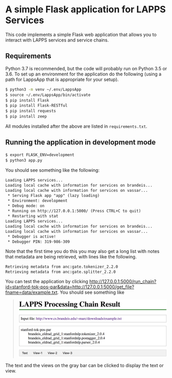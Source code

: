# A simple Flask application for LAPPS Services

This code implements a simple Flask web application that allows you to interact with LAPPS services and service chains.

## Requirements

Python 3.7 is recommended, but the code will probably run on Python 3.5 or 3.6. To set up an environment for the application do the following (using a path for LappsApp that is appropriate for your setup).

```bash
$ python3 -m venv ~/.env/LappsApp
$ source ~/.env/LappsApp/bin/activate
$ pip install Flask
$ pip install Flask-RESTful
$ pip install requests
$ pip install zeep
```

All modules installed after the above are listed in `requirements.txt`.

## Running the application in development mode

```bash
$ export FLASK_ENV=development
$ python3 app.py
```

You should see something like the following:

```
Loading LAPPS services...
Loading local cache with information for services on brandeis...
Loading local cache with information for services on vassar...
 * Serving Flask app "app" (lazy loading)
 * Environment: development
 * Debug mode: on
 * Running on http://127.0.0.1:5000/ (Press CTRL+C to quit)
 * Restarting with stat
Loading LAPPS services...
Loading local cache with information for services on brandeis...
Loading local cache with information for services on vassar...
 * Debugger is active!
 * Debugger PIN: 319-986-309
```

Note that the first time you do this you may also get a long list with notes that metadata are being retrieved, with lines like the following.

```
Retrieving metadata from anc:gate.tokenizer_2.2.0
Retrieving metadata from anc:gate.splitter_2.2.0
```

You can test the application by clicking
http://127.0.0.1:5000/run_chain?id=stanford-tok-pos-par&data=http://127.0.0.1:5000/get_file?fname=data/example.txt. You should see something like

> <img src="screenshot-chain.png" width="600" />

The text and the views on the gray bar can be clicked to display the text or view.
